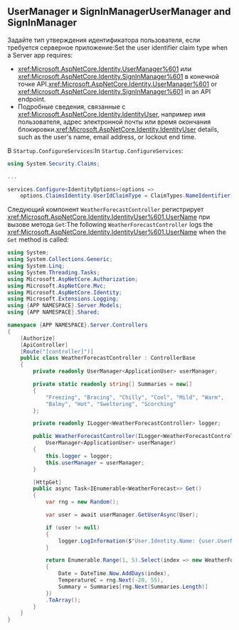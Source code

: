 ## <a name="usermanager-and-signinmanager"></a><span data-ttu-id="49550-101">UserManager и SignInManager</span><span class="sxs-lookup"><span data-stu-id="49550-101">UserManager and SignInManager</span></span>

<span data-ttu-id="49550-102">Задайте тип утверждения идентификатора пользователя, если требуется серверное приложение:</span><span class="sxs-lookup"><span data-stu-id="49550-102">Set the user identifier claim type when a Server app requires:</span></span>

* <span data-ttu-id="49550-103"><xref:Microsoft.AspNetCore.Identity.UserManager%601> или <xref:Microsoft.AspNetCore.Identity.SignInManager%601> в конечной точке API.</span><span class="sxs-lookup"><span data-stu-id="49550-103"><xref:Microsoft.AspNetCore.Identity.UserManager%601> or <xref:Microsoft.AspNetCore.Identity.SignInManager%601> in an API endpoint.</span></span>
* <span data-ttu-id="49550-104">Подробные сведения, связанные с <xref:Microsoft.AspNetCore.Identity.IdentityUser>, например имя пользователя, адрес электронной почты или время окончания блокировки.</span><span class="sxs-lookup"><span data-stu-id="49550-104"><xref:Microsoft.AspNetCore.Identity.IdentityUser> details, such as the user's name, email address, or lockout end time.</span></span>

<span data-ttu-id="49550-105">В `Startup.ConfigureServices`:</span><span class="sxs-lookup"><span data-stu-id="49550-105">In `Startup.ConfigureServices`:</span></span>

```csharp
using System.Security.Claims;

...

services.Configure<IdentityOptions>(options => 
    options.ClaimsIdentity.UserIdClaimType = ClaimTypes.NameIdentifier);
```

<span data-ttu-id="49550-106">Следующий компонент `WeatherForecastController` регистрирует <xref:Microsoft.AspNetCore.Identity.IdentityUser%601.UserName> при вызове метода `Get`:</span><span class="sxs-lookup"><span data-stu-id="49550-106">The following `WeatherForecastController` logs the <xref:Microsoft.AspNetCore.Identity.IdentityUser%601.UserName> when the `Get` method is called:</span></span>

```csharp
using System;
using System.Collections.Generic;
using System.Linq;
using System.Threading.Tasks;
using Microsoft.AspNetCore.Authorization;
using Microsoft.AspNetCore.Mvc;
using Microsoft.AspNetCore.Identity;
using Microsoft.Extensions.Logging;
using {APP NAMESPACE}.Server.Models;
using {APP NAMESPACE}.Shared;

namespace {APP NAMESPACE}.Server.Controllers
{
    [Authorize]
    [ApiController]
    [Route("[controller]")]
    public class WeatherForecastController : ControllerBase
    {
        private readonly UserManager<ApplicationUser> userManager;

        private static readonly string[] Summaries = new[]
        {
            "Freezing", "Bracing", "Chilly", "Cool", "Mild", "Warm", 
            "Balmy", "Hot", "Sweltering", "Scorching"
        };

        private readonly ILogger<WeatherForecastController> logger;

        public WeatherForecastController(ILogger<WeatherForecastController> logger, 
            UserManager<ApplicationUser> userManager)
        {
            this.logger = logger;
            this.userManager = userManager;
        }

        [HttpGet]
        public async Task<IEnumerable<WeatherForecast>> Get()
        {
            var rng = new Random();

            var user = await userManager.GetUserAsync(User);

            if (user != null)
            {
                logger.LogInformation($"User.Identity.Name: {user.UserName}");
            }

            return Enumerable.Range(1, 5).Select(index => new WeatherForecast
            {
                Date = DateTime.Now.AddDays(index),
                TemperatureC = rng.Next(-20, 55),
                Summary = Summaries[rng.Next(Summaries.Length)]
            })
            .ToArray();
        }
    }
}
```
